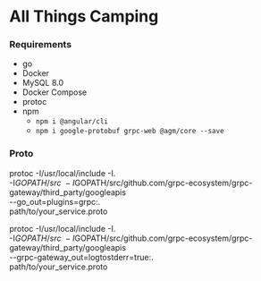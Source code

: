 # All Things Camping

### Requirements
* go
* Docker
* MySQL 8.0
* Docker Compose
* protoc
* npm
    * `npm i @angular/cli`
    * `npm i google-protobuf grpc-web @agm/core --save`


### Proto
<!-- * Compiling proto: `protoc -I . api.proto --go_out=plugins=grpc:.` -->
<!-- * `protoc -I=. api.proto  --js_out=import_style=commonjs:.  --grpc-web_out=import_style=commonjs,mode=grpcwebtext:.` -->
<!-- * `protoc -I=. api.proto --js_out=import_style=commonjs:. --grpc-web_out=import_style=typescript,mode=grpcwebtext:.` -->

protoc -I/usr/local/include -I. \
  -I$GOPATH/src \
  -I$GOPATH/src/github.com/grpc-ecosystem/grpc-gateway/third_party/googleapis \
  --go_out=plugins=grpc:. \
  path/to/your_service.proto


  protoc -I/usr/local/include -I. \
  -I$GOPATH/src \
  -I$GOPATH/src/github.com/grpc-ecosystem/grpc-gateway/third_party/googleapis \
  --grpc-gateway_out=logtostderr=true:. \
  path/to/your_service.proto